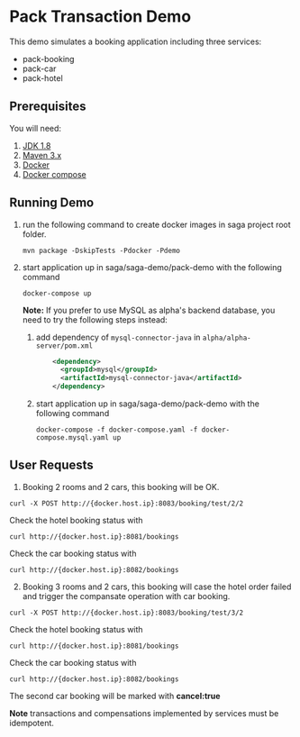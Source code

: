 # Pack Transaction Demo
This demo simulates a booking application including three services:
* pack-booking
* pack-car
* pack-hotel

## Prerequisites
You will need:
1. [JDK 1.8][jdk]
2. [Maven 3.x][maven]
3. [Docker][docker]
4. [Docker compose][docker_compose]

[jdk]: http://www.oracle.com/technetwork/java/javase/downloads/jdk8-downloads-2133151.html
[maven]: https://maven.apache.org/install.html
[docker]: https://www.docker.com/get-docker
[docker_compose]: https://docs.docker.com/compose/install/

## Running Demo
1. run the following command to create docker images in saga project root folder.
   ```
   mvn package -DskipTests -Pdocker -Pdemo
   ```

2. start application up in saga/saga-demo/pack-demo with the following command
   ```
   docker-compose up
   ```

   **Note:** If you prefer to use MySQL as alpha's backend database, you need to try the following steps instead:
   1. add dependency of `mysql-connector-java` in `alpha/alpha-server/pom.xml`
      ```xml
          <dependency>
            <groupId>mysql</groupId>
            <artifactId>mysql-connector-java</artifactId>
          </dependency>
      ```
   
   2. start application up in saga/saga-demo/pack-demo with the following command
      ```
      docker-compose -f docker-compose.yaml -f docker-compose.mysql.yaml up
      ```

## User Requests
1. Booking 2 rooms and 2 cars, this booking will be OK.
```
curl -X POST http://{docker.host.ip}:8083/booking/test/2/2
```
Check the hotel booking status with
```
curl http://{docker.host.ip}:8081/bookings
```
Check the car booking status with
```
curl http://{docker.host.ip}:8082/bookings

```

2. Booking 3 rooms and 2 cars, this booking will case the hotel order failed and trigger the compansate operation with car booking.
```
curl -X POST http://{docker.host.ip}:8083/booking/test/3/2
```
Check the hotel booking status with
```
curl http://{docker.host.ip}:8081/bookings
```
Check the car booking status with
```
curl http://{docker.host.ip}:8082/bookings
```
The second car booking will be marked with **cancel:true**


**Note** transactions and compensations implemented by services must be idempotent.

